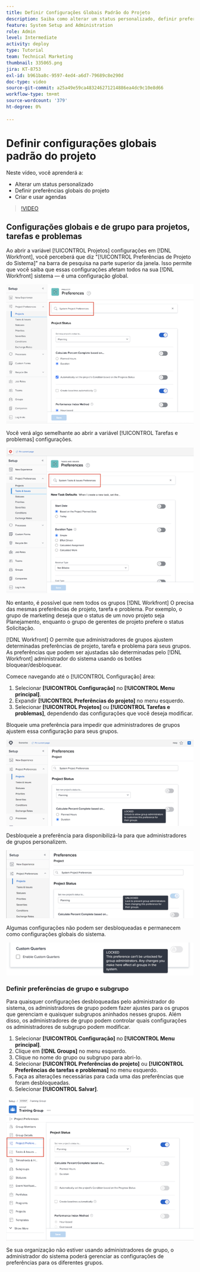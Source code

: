 ```yaml
---
title: Definir Configurações Globais Padrão do Projeto
description: Saiba como alterar um status personalizado, definir preferências de projeto globais e criar agendas que sejam configurações padrão globais.
feature: System Setup and Administration
role: Admin
level: Intermediate
activity: deploy
type: Tutorial
team: Technical Marketing
thumbnail: 335065.png
jira: KT-8753
exl-id: b961ba8c-9597-4ed4-a6d7-79689c8e290d
doc-type: video
source-git-commit: a25a49e59ca483246271214886ea4dc9c10e8d66
workflow-type: tm+mt
source-wordcount: '379'
ht-degree: 0%

---
```


# Definir configurações globais padrão do projeto

<!---
21.4 updates have been made
--->

Neste vídeo, você aprenderá a:

* Alterar um status personalizado
* Definir preferências globais do projeto
* Criar e usar agendas

>[!VIDEO](https://video.tv.adobe.com/v/335065/?quality=12&learn=on)

## Configurações globais e de grupo para projetos, tarefas e problemas

Ao abrir a variável [!UICONTROL Projetos] configurações em [!DNL Workfront], você perceberá que diz &quot;[!UICONTROL Preferências de Projeto do Sistema]&quot; na barra de pesquisa na parte superior da janela. Isso permite que você saiba que essas configurações afetam todos na sua [!DNL Workfront] sistema — é uma configuração global.

![[!UICONTROL Preferências do projeto] página em [!UICONTROL Configuração]](assets/admin-fund-system-project-preferences-1.png)

Você verá algo semelhante ao abrir a variável [!UICONTROL Tarefas e problemas] configurações.

![[!UICONTROL Preferências de tarefas e problemas] in [!UICONTROL Configuração]](assets/admin-fund-task-issue-preferences-2.png)

No entanto, é possível que nem todos os grupos [!DNL Workfront] O precisa das mesmas preferências de projeto, tarefa e problema. Por exemplo, o grupo de marketing deseja que o status de um novo projeto seja Planejamento, enquanto o grupo de gerentes de projeto prefere o status Solicitação.

[!DNL Workfront] O permite que administradores de grupos ajustem determinadas preferências de projeto, tarefa e problema para seus grupos. As preferências que podem ser ajustadas são determinadas pelo [!DNL Workfront] administrador do sistema usando os botões bloquear/desbloquear.

Comece navegando até o [!UICONTROL Configuração] área:

1. Selecionar **[!UICONTROL Configuração]** no **[!UICONTROL Menu principal]**.
1. Expandir **[!UICONTROL Preferências do projeto]** no menu esquerdo.
1. Selecionar **[!UICONTROL Projetos]** ou **[!UICONTROL Tarefas e problemas]**, dependendo das configurações que você deseja modificar.

Bloqueie uma preferência para impedir que administradores de grupos ajustem essa configuração para seus grupos.

![Mensagem de preferência bloqueada](assets/admin-fund-preferences-locked-3.png)

Desbloqueie a preferência para disponibilizá-la para que administradores de grupos personalizem.

![Mensagem de preferência desbloqueada](assets/admin-fund-preferences-unlocked-4.png)

Algumas configurações não podem ser desbloqueadas e permanecem como configurações globais do sistema.

![Mensagem de preferência bloqueada](assets/admin-fund-preferences-always-locked-5.png)

### Definir preferências de grupo e subgrupo

Para quaisquer configurações desbloqueadas pelo administrador do sistema, os administradores de grupo podem fazer ajustes para os grupos que gerenciam e quaisquer subgrupos aninhados nesses grupos. Além disso, os administradores de grupo podem controlar quais configurações os administradores de subgrupo podem modificar.

1. Selecionar **[!UICONTROL Configuração]** no **[!UICONTROL Menu principal]**.
1. Clique em **[!DNL Groups]** no menu esquerdo.
1. Clique no nome do grupo ou subgrupo para abri-lo.
1. Selecionar **[!UICONTROL Preferências do projeto]** ou **[!UICONTROL Preferências de tarefas e problemas]** no menu esquerdo.
1. Faça as alterações necessárias para cada uma das preferências que foram desbloqueadas.
1. Selecionar **[!UICONTROL Salvar]**.

![[!UICONTROL Status do projeto] seção sobre [!UICONTROL Grupo] página](assets/admin-fund-group-preferences.png)

Se sua organização não estiver usando administradores de grupo, o administrador do sistema poderá gerenciar as configurações de preferências para os diferentes grupos.

<!---
learn more URLs and guides
Create or edit a group status 
Group administrators 
Configure system-wide project preferences 
Configure project preferences for a group 
Configure task and issue preferences for a group 
Create and modify a group’s schedule 
--->
